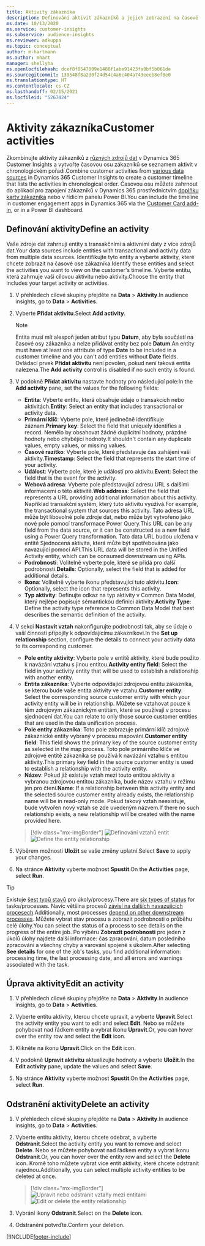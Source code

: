 ```yaml
---
title: Aktivity zákazníka
description: Definování aktivit zákazníků a jejich zobrazení na časové ose zákazníků.
ms.date: 10/13/2020
ms.service: customer-insights
ms.subservice: audience-insights
ms.reviewer: adkuppa
ms.topic: conceptual
author: m-hartmann
ms.author: mhart
manager: shellyha
ms.openlocfilehash: dcef8f0547009e1488f1abe91423fa0bf5b061de
ms.sourcegitcommit: 139548f8a2d0f24d54c4a6c404a743eeeb8ef8e0
ms.translationtype: HT
ms.contentlocale: cs-CZ
ms.lasthandoff: 02/15/2021
ms.locfileid: "5267424"
---
```

# <a name="customer-activities"></a><span data-ttu-id="b6b43-103">Aktivity zákazníka</span><span class="sxs-lookup"><span data-stu-id="b6b43-103">Customer activities</span></span>

<span data-ttu-id="b6b43-104">Zkombinujte aktivity zákazníků z [různých zdrojů dat](data-sources.md) v Dynamics 365 Customer Insights a vytvořte časovou osu zákazníků se seznamem aktivit v chronologickém pořadí.</span><span class="sxs-lookup"><span data-stu-id="b6b43-104">Combine customer activities from [various data sources](data-sources.md) in Dynamics 365 Customer Insights to create a customer timeline that lists the activities in chronological order.</span></span> <span data-ttu-id="b6b43-105">Časovou osu můžete zahrnout do aplikací pro zapojení zákazníků v Dynamics 365 prostřednictvím [doplňku karty zákazníka](customer-card-add-in.md) nebo v řídicím panelu Power BI.</span><span class="sxs-lookup"><span data-stu-id="b6b43-105">You can include the timeline in customer engagement apps in Dynamics 365 via the [Customer Card add-in](customer-card-add-in.md), or in a Power BI dashboard.</span></span>

## <a name="define-an-activity"></a><span data-ttu-id="b6b43-106">Definování aktivity</span><span class="sxs-lookup"><span data-stu-id="b6b43-106">Define an activity</span></span>

<span data-ttu-id="b6b43-107">Vaše zdroje dat zahrnují entity s transakčními a aktivními daty z více zdrojů dat.</span><span class="sxs-lookup"><span data-stu-id="b6b43-107">Your data sources include entities with transactional and activity data from multiple data sources.</span></span> <span data-ttu-id="b6b43-108">Identifikujte tyto entity a vyberte aktivity, které chcete zobrazit na časové ose zákazníka.</span><span class="sxs-lookup"><span data-stu-id="b6b43-108">Identify these entities and select the activities you want to view on the customer's timeline.</span></span> <span data-ttu-id="b6b43-109">Vyberte entitu, která zahrnuje vaši cílovou aktivitu nebo aktivity.</span><span class="sxs-lookup"><span data-stu-id="b6b43-109">Choose the entity that includes your target activity or activities.</span></span>

1. <span data-ttu-id="b6b43-110">V přehledech cílové skupiny přejděte na **Data** > **Aktivity**.</span><span class="sxs-lookup"><span data-stu-id="b6b43-110">In audience insights, go to **Data** > **Activities**.</span></span>

1. <span data-ttu-id="b6b43-111">Vyberte **Přidat aktivitu**.</span><span class="sxs-lookup"><span data-stu-id="b6b43-111">Select **Add activity**.</span></span>

   > [!NOTE]
   > <span data-ttu-id="b6b43-112">Entita musí mít alespoň jeden atribut typu **Datum**, aby byla součástí na časové osy zákazníka a nelze přidávat entity bez pole **Datum**.</span><span class="sxs-lookup"><span data-stu-id="b6b43-112">An entity must have at least one attribute of type **Date** to be included in a customer timeline and you can't add entities without **Date** fields.</span></span> <span data-ttu-id="b6b43-113">Ovládací prvek **Přidat aktivitu** není povolen, pokud není taková entita nalezena.</span><span class="sxs-lookup"><span data-stu-id="b6b43-113">The **Add activity** control is disabled if no such entity is found.</span></span>

1. <span data-ttu-id="b6b43-114">V podokně **Přidat aktivitu** nastavte hodnoty pro následující pole:</span><span class="sxs-lookup"><span data-stu-id="b6b43-114">In the **Add activity** pane, set the values for the following fields:</span></span>

   - <span data-ttu-id="b6b43-115">**Entita**: Vyberte entitu, která obsahuje údaje o transakcích nebo aktivitách.</span><span class="sxs-lookup"><span data-stu-id="b6b43-115">**Entity**: Select an entity that includes transactional or activity data.</span></span>
   - <span data-ttu-id="b6b43-116">**Primární klíč**: Vyberte pole, které jedinečně identifikuje záznam.</span><span class="sxs-lookup"><span data-stu-id="b6b43-116">**Primary key**: Select the field that uniquely identifies a record.</span></span> <span data-ttu-id="b6b43-117">Nemělo by obsahovat žádné duplicitní hodnoty, prázdné hodnoty nebo chybějící hodnoty.</span><span class="sxs-lookup"><span data-stu-id="b6b43-117">It shouldn't contain any duplicate values, empty values, or missing values.</span></span>
   - <span data-ttu-id="b6b43-118">**Časové razítko**: Vyberte pole, které představuje čas zahájení vaší aktivity.</span><span class="sxs-lookup"><span data-stu-id="b6b43-118">**Timestamp**: Select the field that represents the start time of your activity.</span></span>
   - <span data-ttu-id="b6b43-119">**Událost**: Vyberte pole, které je událostí pro aktivitu.</span><span class="sxs-lookup"><span data-stu-id="b6b43-119">**Event**: Select the field that is the event for the activity.</span></span>
   - <span data-ttu-id="b6b43-120">**Webová adresa**: Vyberte pole představující adresu URL s dalšími informacemi o této aktivitě.</span><span class="sxs-lookup"><span data-stu-id="b6b43-120">**Web address**: Select the field that represents a URL providing additional information about this activity.</span></span> <span data-ttu-id="b6b43-121">Například transakční systém, který tuto aktivitu využívá.</span><span class="sxs-lookup"><span data-stu-id="b6b43-121">For example, the transactional system that sources this activity.</span></span> <span data-ttu-id="b6b43-122">Tato adresa URL může být libovolné pole zdroje dat, nebo může být vytvořeno jako nové pole pomocí transformace Power Query.</span><span class="sxs-lookup"><span data-stu-id="b6b43-122">This URL can be any field from the data source, or it can be constructed as a new field using a Power Query transformation.</span></span> <span data-ttu-id="b6b43-123">Tato data URL budou uložena v entitě Sjednocená aktivita, která může být spotřebována jako navazující pomocí API.</span><span class="sxs-lookup"><span data-stu-id="b6b43-123">This URL data will be stored in the Unified Activity entity, which can be consumed downstream using APIs.</span></span>
   - <span data-ttu-id="b6b43-124">**Podrobnosti**: Volitelně vyberte pole, které se přidá pro další podrobnosti.</span><span class="sxs-lookup"><span data-stu-id="b6b43-124">**Details**: Optionally, select the field that is added for additional details.</span></span>
   - <span data-ttu-id="b6b43-125">**Ikona**: Volitelně vyberte ikonu představující tuto aktivitu.</span><span class="sxs-lookup"><span data-stu-id="b6b43-125">**Icon**: Optionally, select the icon that represents this activity.</span></span>
   - <span data-ttu-id="b6b43-126">**Typ aktivity**: Definujte odkaz na typ aktivity v Common Data Model, který nejlépe popisuje sémantickou definici aktivity.</span><span class="sxs-lookup"><span data-stu-id="b6b43-126">**Activity Type**: Define the activity type reference to Common Data Model that best describes the semantic definition of the activity.</span></span>

1. <span data-ttu-id="b6b43-127">V sekci **Nastavit vztah** nakonfigurujte podrobnosti tak, aby se údaje o vaší činnosti připojily k odpovídajícímu zákazníkovi.</span><span class="sxs-lookup"><span data-stu-id="b6b43-127">In the **Set up relationship** section, configure the details to connect your activity data to its corresponding customer.</span></span>

    - <span data-ttu-id="b6b43-128">**Pole entity aktivity**: Vyberte pole v entitě aktivity, které bude použito k navázání vztahu s jinou entitou.</span><span class="sxs-lookup"><span data-stu-id="b6b43-128">**Activity entity field**: Select the field in your activity entity that will be used to establish a relationship with another entity.</span></span>
    - <span data-ttu-id="b6b43-129">**Entita zákazníka**: Vyberte odpovídající zdrojovou entitu zákazníka, se kterou bude vaše entita aktivity ve vztahu.</span><span class="sxs-lookup"><span data-stu-id="b6b43-129">**Customer entity**: Select the corresponding source customer entity with which your activity entity will be in relationship.</span></span> <span data-ttu-id="b6b43-130">Můžete se vztahovat pouze k těm zdrojovým zákaznickým entitám, které se používají v procesu sjednocení dat.</span><span class="sxs-lookup"><span data-stu-id="b6b43-130">You can relate to only those source customer entities that are used in the data unification process.</span></span>
    - <span data-ttu-id="b6b43-131">**Pole entity zákazníka**: Toto pole zobrazuje primární klíč zdrojové zákaznické entity vybraný v procesu mapování.</span><span class="sxs-lookup"><span data-stu-id="b6b43-131">**Customer entity field**: This field shows the primary key of the source customer entity as selected in the map process.</span></span> <span data-ttu-id="b6b43-132">Toto pole primárního klíče ve zdrojové entitě zákazníka se používá k navázání vztahu s entitou aktivity.</span><span class="sxs-lookup"><span data-stu-id="b6b43-132">This primary key field in the source customer entity is used to establish a relationship with the activity entity.</span></span>
    - <span data-ttu-id="b6b43-133">**Název**: Pokud již existuje vztah mezi touto entitou aktivity a vybranou zdrojovou entitou zákazníka, bude název vztahu v režimu jen pro čtení.</span><span class="sxs-lookup"><span data-stu-id="b6b43-133">**Name**: If a relationship between this activity entity and the selected source customer entity already exists, the relationship name will be in read-only mode.</span></span> <span data-ttu-id="b6b43-134">Pokud takový vztah neexistuje, bude vytvořen nový vztah se zde uvedeným názvem.</span><span class="sxs-lookup"><span data-stu-id="b6b43-134">If there no such relationship exists, a new relationship will be created with the name provided here.</span></span>
   
   > [!div class="mx-imgBorder"]
   > <span data-ttu-id="b6b43-135">![Definování vztahů entit](media/activities-entities-define.png "Definování vztahů entit")</span><span class="sxs-lookup"><span data-stu-id="b6b43-135">![Define the entity relationship](media/activities-entities-define.png "Define the entity relationship")</span></span>

1. <span data-ttu-id="b6b43-136">Výběrem možnosti **Uložit** se vaše změny uplatní.</span><span class="sxs-lookup"><span data-stu-id="b6b43-136">Select **Save** to apply your changes.</span></span>

1. <span data-ttu-id="b6b43-137">Na stránce **Aktivity** vyberte možnost **Spustit**.</span><span class="sxs-lookup"><span data-stu-id="b6b43-137">On the **Activities** page, select **Run**.</span></span>

> [!TIP]
> <span data-ttu-id="b6b43-138">Existuje [šest typů stavů](system.md#status-types) pro úkoly/procesy.</span><span class="sxs-lookup"><span data-stu-id="b6b43-138">There are [six types of status](system.md#status-types) for tasks/processes.</span></span> <span data-ttu-id="b6b43-139">Navíc většina procesů [závisí na dalších navazujících procesech](system.md#refresh-policies).</span><span class="sxs-lookup"><span data-stu-id="b6b43-139">Additionally, most processes [depend on other downstream processes](system.md#refresh-policies).</span></span> <span data-ttu-id="b6b43-140">Můžete vybrat stav procesu a zobrazit podrobnosti o průběhu celé úlohy.</span><span class="sxs-lookup"><span data-stu-id="b6b43-140">You can select the status of a process to see details on the progress of the entire job.</span></span> <span data-ttu-id="b6b43-141">Po výběru **Zobrazit podrobnosti** pro jeden z úkolů úlohy najdete další informace: čas zpracování, datum posledního zpracování a všechny chyby a varování spojené s úkolem.</span><span class="sxs-lookup"><span data-stu-id="b6b43-141">After selecting **See details** for one of the job's tasks, you find additional information: processing time, the last processing date, and all errors and warnings associated with the task.</span></span>

## <a name="edit-an-activity"></a><span data-ttu-id="b6b43-142">Úprava aktivity</span><span class="sxs-lookup"><span data-stu-id="b6b43-142">Edit an activity</span></span>

1. <span data-ttu-id="b6b43-143">V přehledech cílové skupiny přejděte na **Data** > **Aktivity**.</span><span class="sxs-lookup"><span data-stu-id="b6b43-143">In audience insights, go to **Data** > **Activities**.</span></span>

2. <span data-ttu-id="b6b43-144">Vyberte entitu aktivity, kterou chcete upravit, a vyberte **Upravit**.</span><span class="sxs-lookup"><span data-stu-id="b6b43-144">Select the activity entity you want to edit and select **Edit**.</span></span> <span data-ttu-id="b6b43-145">Nebo se můžete pohybovat nad řádkem entity a vybrat ikonu **Upravit**.</span><span class="sxs-lookup"><span data-stu-id="b6b43-145">Or, you can hover over the entity row and select the **Edit** icon.</span></span>

3. <span data-ttu-id="b6b43-146">Klikněte na ikonu **Upravit**.</span><span class="sxs-lookup"><span data-stu-id="b6b43-146">Click on the **Edit** icon.</span></span>

4. <span data-ttu-id="b6b43-147">V podokně **Upravit aktivitu** aktualizujte hodnoty a vyberte **Uložit**.</span><span class="sxs-lookup"><span data-stu-id="b6b43-147">In the **Edit activity** pane, update the values and select **Save**.</span></span>

5. <span data-ttu-id="b6b43-148">Na stránce **Aktivity** vyberte možnost **Spustit**.</span><span class="sxs-lookup"><span data-stu-id="b6b43-148">On the **Activities** page, select **Run**.</span></span>

## <a name="delete-an-activity"></a><span data-ttu-id="b6b43-149">Odstranění aktivity</span><span class="sxs-lookup"><span data-stu-id="b6b43-149">Delete an activity</span></span>

1. <span data-ttu-id="b6b43-150">V přehledech cílové skupiny přejděte na **Data** > **Aktivity**.</span><span class="sxs-lookup"><span data-stu-id="b6b43-150">In audience insights, go to **Data** > **Activities**.</span></span>

2. <span data-ttu-id="b6b43-151">Vyberte entitu aktivity, kterou chcete odebrat, a vyberte **Odstranit**.</span><span class="sxs-lookup"><span data-stu-id="b6b43-151">Select the activity entity you want to remove and select **Delete**.</span></span> <span data-ttu-id="b6b43-152">Nebo se můžete pohybovat nad řádkem entity a vybrat ikonu **Odstranit**.</span><span class="sxs-lookup"><span data-stu-id="b6b43-152">Or, you can hover over the entity row and select the **Delete** icon.</span></span> <span data-ttu-id="b6b43-153">Kromě toho můžete vybrat více entit aktivity, které chcete odstranit najednou.</span><span class="sxs-lookup"><span data-stu-id="b6b43-153">Additionally, you can select multiple activity entities to be deleted at once.</span></span>
   > [!div class="mx-imgBorder"]
   > <span data-ttu-id="b6b43-154">![Upravit nebo odstranit vztahy mezi entitami](media/activities-entities-edit-delete.png "Upravit nebo odstranit vztahy mezi entitami")</span><span class="sxs-lookup"><span data-stu-id="b6b43-154">![Edit or delete the entity relationship](media/activities-entities-edit-delete.png "Edit or delete the entity relationship")</span></span>

3. <span data-ttu-id="b6b43-155">Vybrání ikony **Odstranit**.</span><span class="sxs-lookup"><span data-stu-id="b6b43-155">Select on the **Delete** icon.</span></span>

4. <span data-ttu-id="b6b43-156">Odstranění potvrďte.</span><span class="sxs-lookup"><span data-stu-id="b6b43-156">Confirm your deletion.</span></span>


[!INCLUDE[footer-include](../includes/footer-banner.md)]